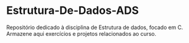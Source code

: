 # Estrutura-De-Dados-ADS
Repositório dedicado à disciplina de Estrutura de dados, focado em C. Armazene aqui exercícios e projetos relacionados ao curso.
